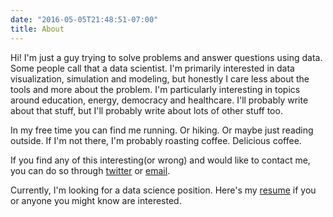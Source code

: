 ```yaml
---
date: "2016-05-05T21:48:51-07:00"
title: About
---
```


Hi! I'm just a guy trying to solve problems and answer questions using data. Some people call that a data scientist.
I'm primarily interested in data visualization, simulation and modeling, but honestly I care less about the tools
and more about the problem. I'm particularly interesting in topics around education, energy, democracy and healthcare.
I'll probably write about that stuff,
but I'll probably write about lots of other stuff too.

In my free time you can find me running. Or hiking. Or maybe just reading outside.  If I'm not there, I'm probably roasting coffee. Delicious coffee.

If you find any of this interesting(or wrong) and would like to contact me, you can do so through [twitter](https://twitter.com/Adam_Houl) or [email](mailto:athoul01@gmail.com).

Currently, I'm looking for a data science position. Here's my [resume](https://www.dropbox.com/s/0jvfssx99mzveho/Resume.pdf?dl=0) if you
or anyone you might know are interested.